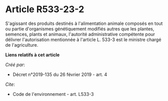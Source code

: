 # Article R533-23-2

S'agissant des produits destinés à l'alimentation animale composés en tout ou partie d'organismes génétiquement modifiés
autres que les plantes, semences, plants et animaux, l'autorité administrative compétente pour délivrer l'autorisation
mentionnée à l'article L. 533-3 est le ministre chargé de l'agriculture.

**Liens relatifs à cet article**

_Créé par_:

  - Décret n°2019-135 du 26 février 2019 - art. 4

_Cite_:

  - Code de l'environnement - art. L533-3
